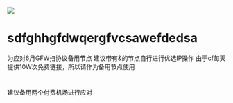 ![](https://komarev.com/ghpvc/hsuwasd/sdfghhgfdwqergfvcsawefdedsa)

# sdfghhgfdwqergfvcsawefdedsa
为应对6月GFW扫协议备用节点
建议带有&的节点自行进行优选IP操作
由于cf每天提供10W次免费链接，所以请作为备用节点使用
#
建议备用两个付费机场进行应对
